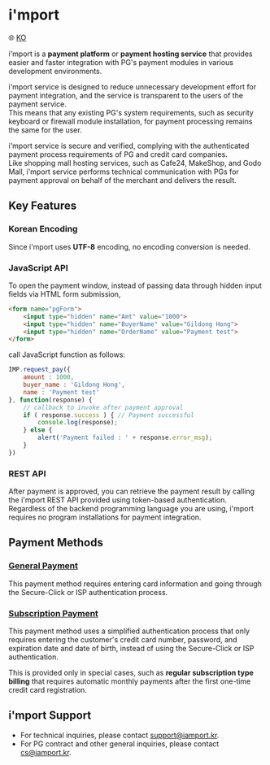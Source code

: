 # i'mport  

:globe_with_meridians: [KO](/README.md)  

i'mport is a **payment platform** or **payment hosting service** that provides easier and faster integration with PG's payment modules in various development environments.  

i'mport service is designed to reduce unnecessary development effort for payment integration, and the service is transparent to the users of the payment service.  
This means that any existing PG's system requirements, such as security keyboard or firewall module installation, for payment processing remains the same for the user.  

i'mport service is secure and verified, complying with the authenticated payment process requirements of PG and credit card companies.  
Like shopping mall hosting services, such as Cafe24, MakeShop, and Godo Mall, i'mport service performs technical communication with PGs for payment approval on behalf of the merchant and delivers the result.  

## Key Features  

### Korean Encoding  

Since i'mport uses **UTF-8** encoding, no encoding conversion is needed.  

### JavaScript API    

To open the payment window, instead of passing data through hidden input fields via HTML form submission,  

```html
<form name="pgForm">
	<input type="hidden" name="Amt" value="1000">
	<input type="hidden" name="BuyerName" value="Gildong Hong">
	<input type="hidden" name="OrderName" value="Payment test">
</form>
```

call JavaScript function as follows:  

```javascript
IMP.request_pay({
	amount : 1000,
	buyer_name : 'Gildong Hong',
	name : 'Payment test'
}, function(response) {
	// callback to invoke after payment approval
	if ( response.success ) { // Payment successful
		console.log(response);
	} else {
		alert('Payment failed : ' + response.error_msg);
	}
})
```

### REST API  

After payment is approved, you can retrieve the payment result by calling the i'mport REST API provided using token-based authentication. Regardless of the backend programming language you are using, i'mport requires no program installations for payment integration.  


## Payment Methods  

### [General Payment](./General/README.md)  

This payment method requires entering card information and going through the Secure-Click or ISP authentication process.  


### [Subscription Payment](./Subscription/README.md)  

This payment method uses a simplified authentication process that only requires entering the customer's credit card number, password, and expiration date and date of birth, instead of using the Secure-Click or ISP authentication.  

This is provided only in special cases, such as **regular subscription type billing** that requires automatic monthly payments after the first one-time credit card registration.

## i'mport Support  

- For technical inquiries, please contact support@iamport.kr.  
- For PG contract and other general inquiries, please contact cs@iamport.kr.  